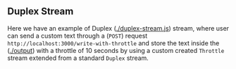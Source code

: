 ## Duplex Stream

Here we have an example of Duplex ([./duplex-stream.js](./duplex-stream.js)) stream, where user can send a custom text through a (`POST`) request `http://localhost:3000/write-with-throttle` and store the text inside the ([./output](./output)) with a throttle of 10 seconds by using a custom created `Throttle` stream extended from a standard `Duplex` stream.
